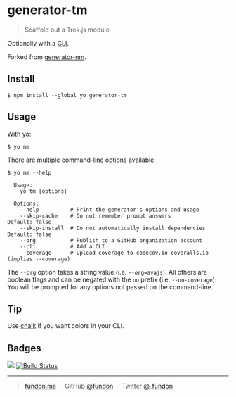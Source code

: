 # generator-tm

> Scaffold out a Trek.js module

Optionally with a [CLI](http://en.wikipedia.org/wiki/Command-line_interface).

Forked from [generator-nm](https://github.com/sindresorhus/generator-nm).


## Install

```
$ npm install --global yo generator-tm
```


## Usage

With [yo](https://github.com/yeoman/yo):

```
$ yo nm
```

There are multiple command-line options available:

```
$ yo nm --help

  Usage:
    yo tm [options]

  Options:
    --help          # Print the generator's options and usage
    --skip-cache    # Do not remember prompt answers                      Default: false
    --skip-install  # Do not automatically install dependencies           Default: false
    --org           # Publish to a GitHub organization account
    --cli           # Add a CLI
    --coverage      # Upload coverage to codecov.io coveralls.io (implies --coverage)
```

The `--org` option takes a string value (i.e. `--org=avajs`). All others are boolean flags and can be negated with the `no` prefix (i.e. `--no-coverage`). You will be prompted for any options not passed on the command-line.


## Tip

Use [chalk](https://github.com/sindresorhus/chalk) if you want colors in your CLI.


## Badges

![](https://img.shields.io/badge/license-MIT-blue.svg)
[![Build Status](https://travis-ci.org/trekjs/generator-tm.svg?branch=master)](https://travis-ci.org/trekjs/generator-tm)

---

> [fundon.me](https://fundon.me) &nbsp;&middot;&nbsp;
> GitHub [@fundon](https://github.com/fundon) &nbsp;&middot;&nbsp;
> Twitter [@_fundon](https://twitter.com/_fundon)
